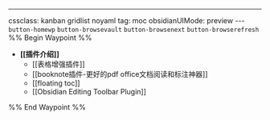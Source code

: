 ---
cssclass: kanban gridlist noyaml
tag: moc
obsidianUIMode: preview
--- `button-homewp`  `button-browsevault`  `button-browsenext` `button-browserefresh` 
%% Begin Waypoint %%
- **[[插件介绍]]**
	- [[表格增强插件]]
	- [[booknote插件-更好的pdf office文档阅读和标注神器]]
	- [[floating toc]]
	- [[Obsidian Editing Toolbar Plugin]]

%% End Waypoint %%